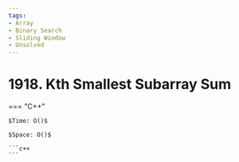 ```yaml
---
tags:
- Array
- Binary Search
- Sliding Window
- Unsolved
---
```



# 1918. Kth Smallest Subarray Sum

=== "C++"

    $Time: O()$

    $Space: O()$

    ```c++
    ```
